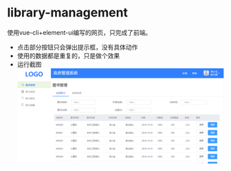 # library-management

使用vue-cli+element-ui编写的网页，只完成了前端。
+ 点击部分按钮只会弹出提示框，没有具体动作
+ 使用的数据都是重复的，只是做个效果
+ 运行截图
![image](https://github.com/saltedFishSpikes/LibraryManage/blob/master/screenshot.png)